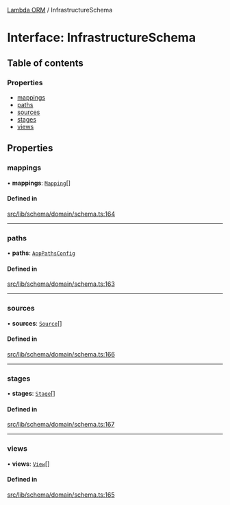 [Lambda ORM](../README.md) / InfrastructureSchema

# Interface: InfrastructureSchema

## Table of contents

### Properties

- [mappings](InfrastructureSchema.md#mappings)
- [paths](InfrastructureSchema.md#paths)
- [sources](InfrastructureSchema.md#sources)
- [stages](InfrastructureSchema.md#stages)
- [views](InfrastructureSchema.md#views)

## Properties

### mappings

• **mappings**: [`Mapping`](Mapping.md)[]

#### Defined in

[src/lib/schema/domain/schema.ts:164](https://github.com/FlavioLionelRita/lambdaorm/blob/ae0d2056/src/lib/schema/domain/schema.ts#L164)

___

### paths

• **paths**: [`AppPathsConfig`](AppPathsConfig.md)

#### Defined in

[src/lib/schema/domain/schema.ts:163](https://github.com/FlavioLionelRita/lambdaorm/blob/ae0d2056/src/lib/schema/domain/schema.ts#L163)

___

### sources

• **sources**: [`Source`](Source.md)[]

#### Defined in

[src/lib/schema/domain/schema.ts:166](https://github.com/FlavioLionelRita/lambdaorm/blob/ae0d2056/src/lib/schema/domain/schema.ts#L166)

___

### stages

• **stages**: [`Stage`](Stage.md)[]

#### Defined in

[src/lib/schema/domain/schema.ts:167](https://github.com/FlavioLionelRita/lambdaorm/blob/ae0d2056/src/lib/schema/domain/schema.ts#L167)

___

### views

• **views**: [`View`](View.md)[]

#### Defined in

[src/lib/schema/domain/schema.ts:165](https://github.com/FlavioLionelRita/lambdaorm/blob/ae0d2056/src/lib/schema/domain/schema.ts#L165)

